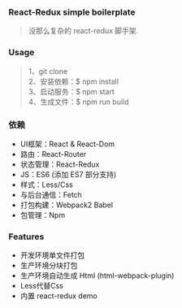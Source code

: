 ### React-Redux simple boilerplate
> 没那么复杂的 react-redux 脚手架.

### Usage
> 1、git clone  
> 2、安装依赖：$ npm install  
> 3、启动服务：$ npm start  
> 4、生成文件：$ npm run build  

### 依赖
* UI框架：React & React-Dom
* 路由：React-Router
* 状态管理：React-Redux
* JS：ES6 (添加 ES7 部分支持)
* 样式：Less/Css
* 与后台通信：Fetch
* 打包构建：Webpack2 Babel
* 包管理：Npm

### Features
* 开发环境单文件打包
* 生产环境分块打包
* 生产环境自动生成 Html (html-webpack-plugin)
* Less代替Css
* 内置 react-redux demo


